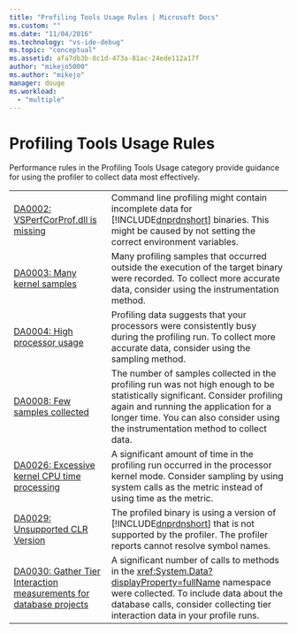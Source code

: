 ```yaml
---
title: "Profiling Tools Usage Rules | Microsoft Docs"
ms.custom: ""
ms.date: "11/04/2016"
ms.technology: "vs-ide-debug"
ms.topic: "conceptual"
ms.assetid: afa7db3b-8c1d-473a-81ac-24ede112a17f
author: "mikejo5000"
ms.author: "mikejo"
manager: douge
ms.workload: 
  - "multiple"
---
```

# Profiling Tools Usage Rules
Performance rules in the Profiling Tools Usage category provide guidance for using the profiler to collect data most effectively.  


| | |
| - | - |
| [DA0002: VSPerfCorProf.dll is missing](../profiling/da0002-vsperfcorprof-dll-is-missing.md) | Command line profiling might contain incomplete data for [!INCLUDE[dnprdnshort](../code-quality/includes/dnprdnshort_md.md)] binaries. This might be caused by not setting the correct environment variables. |
| [DA0003: Many kernel samples](../profiling/da0003-many-kernel-samples.md) | Many profiling samples that occurred outside the execution of the target binary were recorded. To collect more accurate data, consider using the instrumentation method. |
| [DA0004: High processor usage](../profiling/da0004-high-processor-usage.md) | Profiling data suggests that your processors were consistently busy during the profiling run. To collect more accurate data, consider using the sampling method. |
| [DA0008: Few samples collected](../profiling/da0008-few-samples-collected.md) | The number of samples collected in the profiling run was not high enough to be statistically significant. Consider profiling again and running the application for a longer time. You can also consider using the instrumentation method to collect data. |
| [DA0026: Excessive kernel CPU time processing](../profiling/da0026-excessive-kernel-cpu-time-processing.md) | A significant amount of time in the profiling run occurred in the processor kernel mode. Consider sampling by using system calls as the metric instead of using time as the metric. |
| [DA0029: Unsupported CLR Version](../profiling/da0029-unsupported-clr-version.md) | The profiled binary is using a version of [!INCLUDE[dnprdnshort](../code-quality/includes/dnprdnshort_md.md)] that is not supported by the profiler. The profiler reports cannot resolve symbol names. |
| [DA0030: Gather Tier Interaction measurements for database projects](../profiling/da0030-gather-tier-interaction-measurements-for-database-projects.md) | A significant number of calls to methods in the <xref:System.Data?displayProperty=fullName> namespace were collected. To include data about the database calls, consider collecting tier interaction data in your profile runs. |

